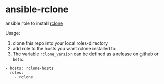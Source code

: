 # ansible-rclone

ansible role to install [rclone](https://github.com/ncw/rclone)

Usage:

1. clone this repo into your local roles-directory
2. add role to the hosts you want rclone installed to:
3. The variable `rclone_version` can be defined as a release on github or `beta`. 

``` ---
- hosts: rclone-hosts
  roles:
    - rclone
```
